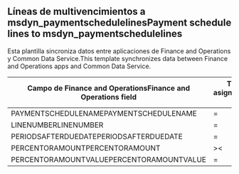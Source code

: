 ## <a name="payment-schedule-lines-to-msdyn_paymentschedulelines"></a><span data-ttu-id="186e6-101">Líneas de multivencimientos a msdyn_paymentschedulelines</span><span class="sxs-lookup"><span data-stu-id="186e6-101">Payment schedule lines to msdyn_paymentschedulelines</span></span>

<span data-ttu-id="186e6-102">Esta plantilla sincroniza datos entre aplicaciones de Finance and Operations y Common Data Service.</span><span class="sxs-lookup"><span data-stu-id="186e6-102">This template synchronizes data between Finance and Operations apps and Common Data Service.</span></span>

<span data-ttu-id="186e6-103">Campo de Finance and Operations</span><span class="sxs-lookup"><span data-stu-id="186e6-103">Finance and Operations field</span></span> | <span data-ttu-id="186e6-104">Tipo de asignación</span><span class="sxs-lookup"><span data-stu-id="186e6-104">Map type</span></span> | <span data-ttu-id="186e6-105">Otro campo de Dynamics 365</span><span class="sxs-lookup"><span data-stu-id="186e6-105">Other Dynamics 365 field</span></span> | <span data-ttu-id="186e6-106">Valor predeterminado</span><span class="sxs-lookup"><span data-stu-id="186e6-106">Default value</span></span>
---|---|---|---
<span data-ttu-id="186e6-107">PAYMENTSCHEDULENAME</span><span class="sxs-lookup"><span data-stu-id="186e6-107">PAYMENTSCHEDULENAME</span></span> | = | <span data-ttu-id="186e6-108">msdyn_paymentschedule.msdyn_name</span><span class="sxs-lookup"><span data-stu-id="186e6-108">msdyn_paymentschedule.msdyn_name</span></span> | 
<span data-ttu-id="186e6-109">LINENUMBER</span><span class="sxs-lookup"><span data-stu-id="186e6-109">LINENUMBER</span></span> | = | <span data-ttu-id="186e6-110">msdyn_linenumber</span><span class="sxs-lookup"><span data-stu-id="186e6-110">msdyn_linenumber</span></span> | 
<span data-ttu-id="186e6-111">PERIODSAFTERDUEDATE</span><span class="sxs-lookup"><span data-stu-id="186e6-111">PERIODSAFTERDUEDATE</span></span> | = | <span data-ttu-id="186e6-112">msdyn_periodsafterduedate</span><span class="sxs-lookup"><span data-stu-id="186e6-112">msdyn_periodsafterduedate</span></span> | 
<span data-ttu-id="186e6-113">PERCENTORAMOUNT</span><span class="sxs-lookup"><span data-stu-id="186e6-113">PERCENTORAMOUNT</span></span> | >< | <span data-ttu-id="186e6-114">msdyn_percentoramount</span><span class="sxs-lookup"><span data-stu-id="186e6-114">msdyn_percentoramount</span></span> | 
<span data-ttu-id="186e6-115">PERCENTORAMOUNTVALUE</span><span class="sxs-lookup"><span data-stu-id="186e6-115">PERCENTORAMOUNTVALUE</span></span> | = | <span data-ttu-id="186e6-116">msdyn_percentoramountvalue</span><span class="sxs-lookup"><span data-stu-id="186e6-116">msdyn_percentoramountvalue</span></span> | 
